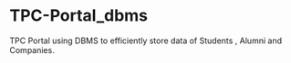 # TPC-Portal_dbms
TPC Portal using DBMS to efficiently store data of Students , Alumni and Companies.

